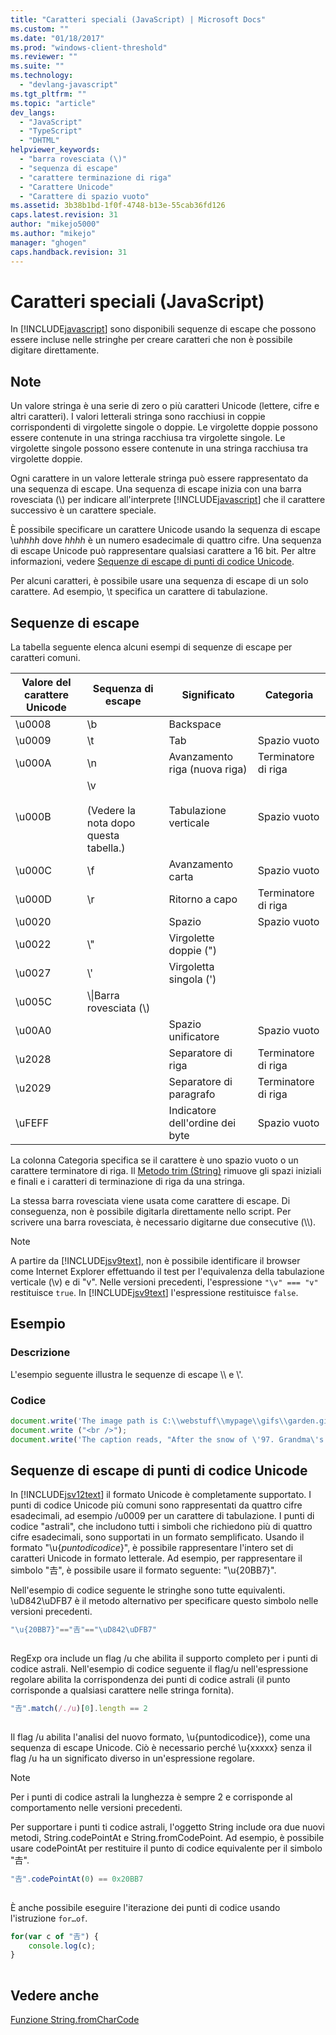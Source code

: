 ```yaml
---
title: "Caratteri speciali (JavaScript) | Microsoft Docs"
ms.custom: ""
ms.date: "01/18/2017"
ms.prod: "windows-client-threshold"
ms.reviewer: ""
ms.suite: ""
ms.technology: 
  - "devlang-javascript"
ms.tgt_pltfrm: ""
ms.topic: "article"
dev_langs: 
  - "JavaScript"
  - "TypeScript"
  - "DHTML"
helpviewer_keywords: 
  - "barra rovesciata (\)"
  - "sequenza di escape"
  - "carattere terminazione di riga"
  - "Carattere Unicode"
  - "Carattere di spazio vuoto"
ms.assetid: 3b38b1bd-1f0f-4748-b13e-55cab36fd126
caps.latest.revision: 31
author: "mikejo5000"
ms.author: "mikejo"
manager: "ghogen"
caps.handback.revision: 31
---
```

# Caratteri speciali (JavaScript)
In [!INCLUDE[javascript](../../javascript/includes/javascript-md.md)] sono disponibili sequenze di escape che possono essere incluse nelle stringhe per creare caratteri che non è possibile digitare direttamente.  
  
## Note  
 Un valore stringa è una serie di zero o più caratteri Unicode \(lettere, cifre e altri caratteri\).  I valori letterali stringa sono racchiusi in coppie corrispondenti di virgolette singole o doppie.  Le virgolette doppie possono essere contenute in una stringa racchiusa tra virgolette singole.  Le virgolette singole possono essere contenute in una stringa racchiusa tra virgolette doppie.  
  
 Ogni carattere in un valore letterale stringa può essere rappresentato da una sequenza di escape.  Una sequenza di escape inizia con una barra rovesciata \(\\\) per indicare all'interprete [!INCLUDE[javascript](../../javascript/includes/javascript-md.md)] che il carattere successivo è un carattere speciale.  
  
 È possibile specificare un carattere Unicode usando la sequenza di escape \\u*hhhh* dove *hhhh* è un numero esadecimale di quattro cifre.  Una sequenza di escape Unicode può rappresentare qualsiasi carattere a 16 bit.  Per altre informazioni, vedere [Sequenze di escape di punti di codice Unicode](#CodePoint).  
  
 Per alcuni caratteri, è possibile usare una sequenza di escape di un solo carattere.  Ad esempio, \\t specifica un carattere di tabulazione.  
  
## Sequenze di escape  
 La tabella seguente elenca alcuni esempi di sequenze di escape per caratteri comuni.  
  
|Valore del carattere Unicode|Sequenza di escape|Significato|Categoria|  
|----------------------------------|------------------------|-----------------|---------------|  
|\\u0008|\\b|Backspace||  
|\\u0009|\\t|Tab|Spazio vuoto|  
|\\u000A|\\n|Avanzamento riga \(nuova riga\)|Terminatore di riga|  
|\\u000B|\\v<br /><br /> \(Vedere la nota dopo questa tabella.\)|Tabulazione verticale|Spazio vuoto|  
|\\u000C|\\f|Avanzamento carta|Spazio vuoto|  
|\\u000D|\\r|Ritorno a capo|Terminatore di riga|  
|\\u0020||Spazio|Spazio vuoto|  
|\\u0022|\\"|Virgolette doppie \("\)||  
|\\u0027|\\'|Virgoletta singola \('\)||  
|\\u005C|\\\\|Barra rovesciata \(\\\)||  
|\\u00A0||Spazio unificatore|Spazio vuoto|  
|\\u2028||Separatore di riga|Terminatore di riga|  
|\\u2029||Separatore di paragrafo|Terminatore di riga|  
|\\uFEFF||Indicatore dell'ordine dei byte|Spazio vuoto|  
  
 La colonna Categoria specifica se il carattere è uno spazio vuoto o un carattere terminatore di riga.  Il [Metodo trim \(String\)](../../javascript/reference/trim-method-string-javascript.md) rimuove gli spazi iniziali e finali e i caratteri di terminazione di riga da una stringa.  
  
 La stessa barra rovesciata viene usata come carattere di escape.  Di conseguenza, non è possibile digitarla direttamente nello script.  Per scrivere una barra rovesciata, è necessario digitarne due consecutive \(\\\\\).  
  
> [!NOTE]
>  A partire da [!INCLUDE[jsv9text](../../javascript/includes/jsv9text-md.md)], non è possibile identificare il browser come Internet Explorer effettuando il test per l'equivalenza della tabulazione verticale \(\\v\) e di "v".  Nelle versioni precedenti, l'espressione `"\v" === "v"` restituisce `true`.  In [!INCLUDE[jsv9text](../../javascript/includes/jsv9text-md.md)] l'espressione restituisce `false`.  
  
## Esempio  
  
### Descrizione  
 L'esempio seguente illustra le sequenze di escape \\\\ e \\'.  
  
### Codice  
  
```javascript  
document.write('The image path is C:\\webstuff\\mypage\\gifs\\garden.gif.');  
document.write ("<br />");  
document.write('The caption reads, "After the snow of \'97. Grandma\'s house is covered."');  
```  
  
<a name="CodePoint"></a>   
## Sequenze di escape di punti di codice Unicode  
 In [!INCLUDE[jsv12text](../../javascript/includes/jsv12text-md.md)] il formato Unicode è completamente supportato.  I punti di codice Unicode più comuni sono rappresentati da quattro cifre esadecimali, ad esempio \/u0009 per un carattere di tabulazione.  I punti di codice "astrali", che includono tutti i simboli che richiedono più di quattro cifre esadecimali, sono supportati in un formato semplificato.  Usando il formato "\\u{*puntodicodice*}", è possibile rappresentare l'intero set di caratteri Unicode in formato letterale.  Ad esempio, per rappresentare il simbolo "𠮷", è possibile usare il formato seguente: "\\u{20BB7}".  
  
 Nell'esempio di codice seguente le stringhe sono tutte equivalenti.  \\uD842\\uDFB7 è il metodo alternativo per specificare questo simbolo nelle versioni precedenti.  
  
```javascript  
"\u{20BB7}"=="𠮷"=="\uD842\uDFB7"  
  
```  
  
 RegExp ora include un flag \/u che abilita il supporto completo per i punti di codice astrali.  Nell'esempio di codice seguente il flag\/u nell'espressione regolare abilita la corrispondenza dei punti di codice astrali \(il punto corrisponde a qualsiasi carattere nelle stringa fornita\).  
  
```javascript  
"𠮷".match(/./u)[0].length == 2  
  
```  
  
 Il flag \/u abilita l'analisi del nuovo formato, \\u{puntodicodice}\), come una sequenza di escape Unicode.  Ciò è necessario perché \\u{xxxxx} senza il flag \/u ha un significato diverso in un'espressione regolare.  
  
> [!NOTE]
>  Per i punti di codice astrali la lunghezza è sempre 2  e corrisponde al comportamento nelle versioni precedenti.  
  
 Per supportare i punti ti codice astrali, l'oggetto String include ora due nuovi metodi, String.codePointAt e String.fromCodePoint.  Ad esempio, è possibile usare codePointAt per restituire il punto di codice equivalente per il simbolo "𠮷".  
  
```javascript  
"𠮷".codePointAt(0) == 0x20BB7  
  
```  
  
 È anche possibile eseguire l'iterazione dei punti di codice usando l'istruzione `for…of`.  
  
```javascript  
for(var c of "𠮷") {  
    console.log(c);  
}  
  
```  
  
## Vedere anche  
 [Funzione String.fromCharCode](../../javascript/reference/string-fromcharcode-function-javascript.md)